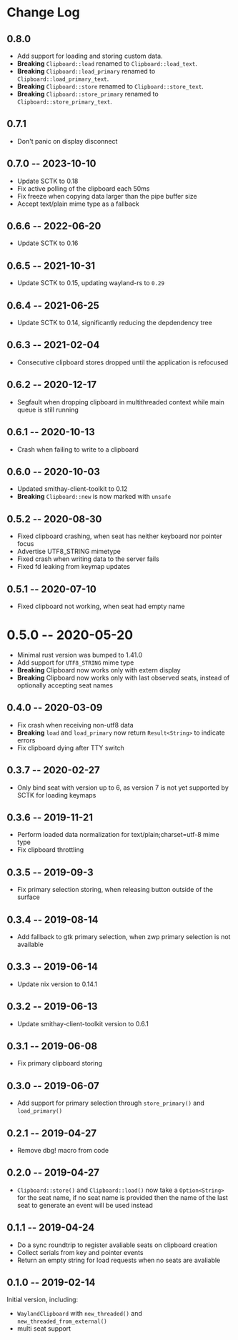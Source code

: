 # Change Log

## 0.8.0

- Add support for loading and storing custom data.
- **Breaking** `Clipboard::load` renamed to `Clipboard::load_text`.
- **Breaking** `Clipboard::load_primary` renamed to `Clipboard::load_primary_text`.
- **Breaking** `Clipboard::store` renamed to `Clipboard::store_text`.
- **Breaking** `Clipboard::store_primary` renamed to `Clipboard::store_primary_text`.

## 0.7.1

- Don't panic on display disconnect

## 0.7.0 -- 2023-10-10

- Update SCTK to 0.18
- Fix active polling of the clipboard each 50ms
- Fix freeze when copying data larger than the pipe buffer size
- Accept text/plain mime type as a fallback

## 0.6.6 -- 2022-06-20

- Update SCTK to 0.16

## 0.6.5 -- 2021-10-31

- Update SCTK to 0.15, updating wayland-rs to `0.29`

## 0.6.4 -- 2021-06-25

- Update SCTK to 0.14, significantly reducing the depdendency tree

## 0.6.3 -- 2021-02-04

- Consecutive clipboard stores dropped until the application is refocused

## 0.6.2 -- 2020-12-17

- Segfault when dropping clipboard in multithreaded context while main queue is still running

## 0.6.1 -- 2020-10-13

- Crash when failing to write to a clipboard

## 0.6.0 -- 2020-10-03

- Updated smithay-client-toolkit to 0.12
- **Breaking** `Clipboard::new` is now marked with `unsafe`

## 0.5.2 -- 2020-08-30

- Fixed clipboard crashing, when seat has neither keyboard nor pointer focus
- Advertise UTF8_STRING mimetype
- Fixed crash when writing data to the server fails
- Fixed fd leaking from keymap updates

## 0.5.1 -- 2020-07-10

- Fixed clipboard not working, when seat had empty name

# 0.5.0 -- 2020-05-20

- Minimal rust version was bumped to 1.41.0
- Add support for `UTF8_STRING` mime type
- **Breaking** Clipboard now works only with extern display
- **Breaking** Clipboard now works only with last observed seats, instead of optionally accepting seat names

## 0.4.0 -- 2020-03-09

- Fix crash when receiving non-utf8 data
- **Breaking** `load` and `load_primary` now return `Result<String>` to indicate errors
- Fix clipboard dying after TTY switch

## 0.3.7 -- 2020-02-27

- Only bind seat with version up to 6, as version 7 is not yet supported by SCTK
  for loading keymaps

## 0.3.6 -- 2019-11-21

- Perform loaded data normalization for text/plain;charset=utf-8 mime type
- Fix clipboard throttling

## 0.3.5 -- 2019-09-3

- Fix primary selection storing, when releasing button outside of the surface

## 0.3.4 -- 2019-08-14

- Add fallback to gtk primary selection, when zwp primary selection is not available

## 0.3.3 -- 2019-06-14

- Update nix version to 0.14.1

## 0.3.2 -- 2019-06-13

- Update smithay-client-toolkit version to 0.6.1

## 0.3.1 -- 2019-06-08

- Fix primary clipboard storing

## 0.3.0 -- 2019-06-07

- Add support for primary selection through `store_primary()` and `load_primary()`

## 0.2.1 -- 2019-04-27

- Remove dbg! macro from code

## 0.2.0 -- 2019-04-27

- `Clipboard::store()` and `Clipboard::load()` now take a `Option<String>` for the seat name, if
no seat name is provided then the name of the last seat to generate an event will be used instead

## 0.1.1 -- 2019-04-24

- Do a sync roundtrip to register avaliable seats on clipboard creation
- Collect serials from key and pointer events
- Return an empty string for load requests when no seats are avaliable

## 0.1.0 -- 2019-02-14

Initial version, including:

- `WaylandClipboard` with `new_threaded()` and `new_threaded_from_external()`
- multi seat support
